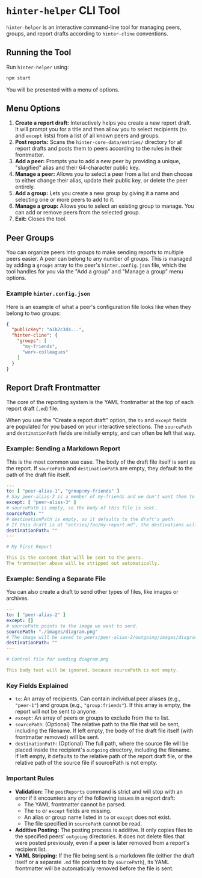 # `hinter-helper` CLI Tool

`hinter-helper` is an interactive command-line tool for managing peers, groups, and report drafts according to `hinter-cline` conventions.

## Running the Tool

Run `hinter-helper` using:

```sh
npm start
```

You will be presented with a menu of options.

## Menu Options

1.  **Create a report draft:** Interactively helps you create a new report draft.
It will prompt you for a title and then allow you to select recipients (`to` and `except` lists) from a list of all known peers and groups.
2.  **Post reports:** Scans the `hinter-core-data/entries/` directory for all report drafts and posts them to peers according to the rules in their frontmatter.
3.  **Add a peer:** Prompts you to add a new peer by providing a unique, "slugified" alias and their 64-character public key.
4.  **Manage a peer:** Allows you to select a peer from a list and then choose to either change their alias, update their public key, or delete the peer entirely.
5.  **Add a group:** Lets you create a new group by giving it a name and selecting one or more peers to add to it.
6.  **Manage a group:** Allows you to select an existing group to manage. You can add or remove peers from the selected group.
7.  **Exit:** Closes the tool.

## Peer Groups

You can organize peers into groups to make sending reports to multiple peers easier.
A peer can belong to any number of groups.
This is managed by adding a `groups` array to the peer's `hinter.config.json` file, which the tool handles for you via the "Add a group" and "Manage a group" menu options.

### Example `hinter.config.json`

Here is an example of what a peer's configuration file looks like when they belong to two groups:

```json
{
  "publicKey": "a1b2c3d4...",
  "hinter-cline": {
    "groups": [
      "my-friends",
      "work-colleagues"
    ]
  }
}
```

## Report Draft Frontmatter

The core of the reporting system is the YAML frontmatter at the top of each report draft (`.md`) file.

When you use the "Create a report draft" option, the `to` and `except` fields are populated for you based on your interactive selections.
The `sourcePath` and `destinationPath` fields are initially empty, and can often be left that way.

### Example: Sending a Markdown Report

This is the most common use case.
The body of the draft file itself is sent as the report.
If `sourcePath` and `destinationPath` are empty, they default to the path of the draft file itself.

```yaml
---
to: [ "peer-alias-1", "group:my-friends" ]
# Say peer-alias-3 is a member of my-friends and we don't want them to receive the report
except: [ "peer-alias-3" ]
# sourcePath is empty, so the body of this file is sent.
sourcePath: ""
# destinationPath is empty, so it defaults to the draft's path.
# If this draft is at "entries/foo/my-report.md", the destinations will be peers/*/outgoing/foo/my-report.md
destinationPath: ""
---

# My First Report

This is the content that will be sent to the peers.
The frontmatter above will be stripped out automatically.
```

### Example: Sending a Separate File

You can also create a draft to send other types of files, like images or archives.

```yaml
---
to: [ "peer-alias-2" ]
except: []
# sourcePath points to the image we want to send.
sourcePath: "./images/diagram.png"
# The image will be saved to peers/peer-alias-2/outgoing/images/diagram.png on the peer's machine.
destinationPath: ""
---

# Control file for sending diagram.png

This body text will be ignored, because sourcePath is not empty.
```

### Key Fields Explained

-   `to`: An array of recipients. Can contain individual peer aliases (e.g., `"peer-1"`) and groups (e.g., `"group:friends"`).
If this array is empty, the report will not be sent to anyone.
-   `except`: An array of peers or groups to exclude from the `to` list.
-   `sourcePath`: (Optional) The relative path to the file that will be sent, including the filename.
If left empty, the body of the draft file itself (with frontmatter removed) will be sent.
-   `destinationPath`: (Optional) The full path, where the source file will be placed inside the recipient's `outgoing` directory, including the filename.
If left empty, it defaults to the relative path of the report draft file, or the relative path of the source file if sourcePath is not empty.

### Important Rules

-   **Validation:** The `postReports` command is strict and will stop with an error if it encounters any of the following issues in a report draft:
    -   The YAML frontmatter cannot be parsed.
    -   The `to` or `except` fields are missing.
    -   An alias or group name listed in `to` or `except` does not exist.
    -   The file specified in `sourcePath` cannot be read.
-   **Additive Posting:** The posting process is additive. It only copies files to the specified peers' `outgoing` directories.
It does not delete files that were posted previously, even if a peer is later removed from a report's recipient list.
-   **YAML Stripping:** If the file being sent is a markdown file (either the draft itself or a separate `.md` file pointed to by `sourcePath`), its YAML frontmatter will be automatically removed before the file is sent.
